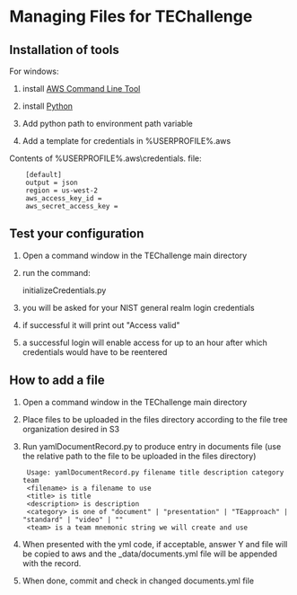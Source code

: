 # Managing Files for TEChallenge

## Installation of tools
For windows:

1. install [AWS Command Line Tool](http://docs.aws.amazon.com/cli/latest/userguide/installing.html)

1. install [Python](https://www.python.org/ftp/python/2.7.10/python-2.7.10.msi)

1. Add python path to environment path variable

1. Add a template for credentials in %USERPROFILE%\.aws


Contents of %USERPROFILE%\.aws\credentials. file:

		[default]
		output = json
		region = us-west-2
		aws_access_key_id = 
		aws_secret_access_key = 

## Test your configuration
1. Open a command window in the TEChallenge main directory
1. run the command:

	initializeCredentials.py

1. you will be asked for your NIST general realm login credentials
1. if successful it will print out "Access valid"
1. a successful login will enable access for up to an hour after which credentials would have to be reentered

## How to add a file
1. Open a command window in the TEChallenge main directory
1. Place files to be uploaded in the files directory according to the file tree organization desired in S3 
1. Run yamlDocumentRecord.py to produce entry in documents file (use the relative path to the file to be uploaded in the files directory)


		Usage: yamlDocumentRecord.py filename title description category team
		<filename> is a filename to use
		<title> is title
		<description> is description
		<category> is one of "document" | "presentation" | "TEapproach" | "standard" | "video" | ""
		<team> is a team mnemonic string we will create and use


1. When presented with the yml code, if acceptable, answer Y and file will be copied to aws and the _data/documents.yml file will be appended with the record.
1. When done, commit and check in changed documents.yml file
 